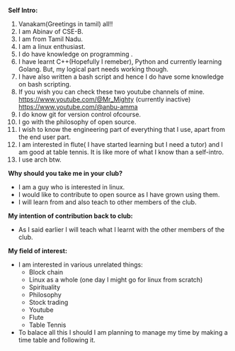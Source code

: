 **Self Intro:**
1. Vanakam(Greetings in tamil) all!! 
2. I am Abinav of CSE-B. 
3. I am from Tamil Nadu. 
4. I am a linux enthusiast. 
5. I do have knowledge on programming . 
6. I have learnt C++(Hopefully I remeber), Python and currently learning Golang. But, my logical part needs working though. 
7. I have also written a bash script and hence I do have some knowledge on bash scripting. 
8. If you wish you can check these two youtube channels of mine. https://www.youtube.com/@Mr_Mighty (currently inactive) https://www.youtube.com/@anbu-amma 
9. I do know git for version control ofcourse. 
10. I go with the philosophy of open source. 
11. I wish to know the engineering part of everything that I use, apart from the end user part. 
12. I am interested in flute( I have started learning but I need a tutor) and I am good at table tennis. It is like more of what I know than a self-intro. 
13. I use arch btw.

**Why should you take me in your club?**  
- I am a guy who is interested in linux.
- I would like to contribute to open source as I have grown using them.
- I will learn from and also teach to other members of the club.

**My intention of contribution back to club:**
- As I said earlier I will teach what I learnt with the other members of the club.

**My field of interest:**
- I am interested in various unrelated things:
  - Block chain
  - Linux as a whole (one day I might go for linux from scratch)
  - Spirituality
  - Philosophy
  - Stock trading
  - Youtube
  - Flute
  - Table Tennis
- To balace all this I should I am planning to manage my time by making a time table and following it.

